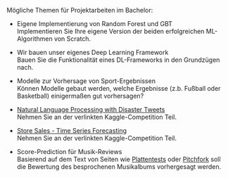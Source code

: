 Mögliche Themen für Projektarbeiten im Bachelor:

- Eigene Implementierung von Random Forest und GBT  
Implementieren Sie Ihre eigene Version der beiden erfolgreichen ML-Algorithmen von Scratch.

- Wir bauen unser eigenes Deep Learning Framework  
Bauen Sie die Funktionalität eines DL-Frameworks in den Grundzügen nach.

- Modelle zur Vorhersage von Sport-Ergebnissen  
Können Modelle gebaut werden, welche Ergebnisse (z.b. Fußball oder Basketball) einigermaßen gut vorhersagen?

- [Natural Language Processing with Disaster Tweets](https://www.kaggle.com/competitions/nlp-getting-started/overview])  
Nehmen Sie an der verlinkten Kaggle-Competition Teil.

- [Store Sales - Time Series Forecasting](https://www.kaggle.com/competitions/store-sales-time-series-forecasting/)  
Nehmen Sie an der verlinkten Kaggle-Competition Teil.

- Score-Prediction für Musik-Reviews  
Basierend auf dem Text von Seiten wie [Plattentests](https://www.plattentests.de/) oder [Pitchfork](https://pitchfork.com/reviews/albums/) soll die Bewertung des besprochenen Musikalbums vorhergesagt werden.